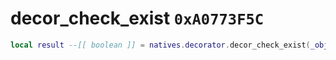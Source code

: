 # decor_check_exist `0xA0773F5C`

```lua
local result --[[ boolean ]] = natives.decorator.decor_check_exist(_object --[[ integer ]], _decorname --[[ string ]])
```